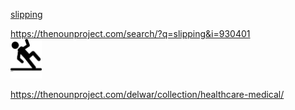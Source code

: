 
[slipping](https://thenounproject.com/search/?q=slipping)

https://thenounproject.com/search/?q=slipping&i=930401  
<img src="slipping_930401_cc.svg" width="10%">

https://thenounproject.com/delwar/collection/healthcare-medical/
